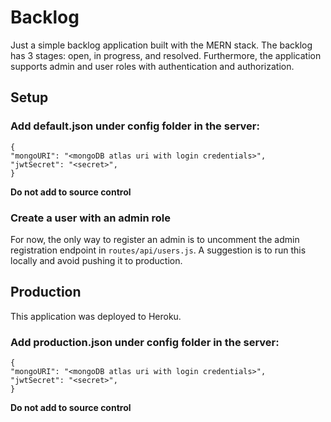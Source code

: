# Backlog
Just a simple backlog application built with the MERN stack. The backlog has 3 stages: open, in progress, and resolved. Furthermore, the application supports admin and user roles with authentication and authorization.

## Setup
### Add default.json under config folder in the server:
```
{
"mongoURI": "<mongoDB atlas uri with login credentials>",
"jwtSecret": "<secret>",
}
```
**Do not add to source control**
### Create a user with an admin role
For now, the only way to register an admin is to uncomment the admin registration endpoint in ```routes/api/users.js```. A suggestion is to run this locally and avoid pushing it to production.

## Production
This application was deployed to Heroku.
### Add production.json under config folder in the server:
```
{
"mongoURI": "<mongoDB atlas uri with login credentials>",
"jwtSecret": "<secret>",
}
```
**Do not add to source control**
